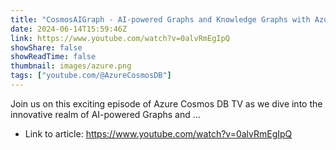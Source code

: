 ```yaml
---
title: "CosmosAIGraph - AI-powered Graphs and Knowledge Graphs with Azure Cosmos DB - Ep. 95"
date: 2024-06-14T15:59:46Z
link: https://www.youtube.com/watch?v=0alvRmEgIpQ
showShare: false
showReadTime: false
thumbnail: images/azure.png
tags: ["youtube.com/@AzureCosmosDB"]
---
```

Join us on this exciting episode of Azure Cosmos DB TV as we dive into the innovative realm of AI-powered Graphs and ...

- Link to article: https://www.youtube.com/watch?v=0alvRmEgIpQ